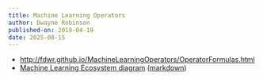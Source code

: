 ```yaml
---
title: Machine Learning Operators
author: Dwayne Robinson
published-on: 2019-04-19
date: 2025-08-15
---
```


- http://fdwr.github.io/MachineLearningOperators/OperatorFormulas.html
- [Machine Learning Ecosystem diagram](http://fdwr.github.io/MachineLearningOperators/MachineLearningEcosystem.svg) ([markdown](MachineLearningEcosystem.md))
